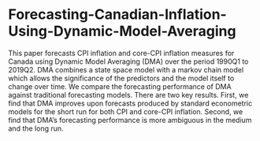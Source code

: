 # Forecasting-Canadian-Inflation-Using-Dynamic-Model-Averaging
This paper forecasts CPI inflation and core-CPI inflation measures for Canada using Dynamic Model Averaging (DMA) over the period 1990Q1 to 2019Q2. DMA combines a state space model with a markov chain model which allows the significance of the predictors and the model itself to change over time. We compare the forecasting performance of DMA against traditional forecasting models. There are two key results. First, we find that DMA improves upon forecasts produced by standard econometric models for the short run for both CPI and core-CPI inflation. Second, we find that DMA’s forecasting performance is more ambiguous in the medium and the long run.

